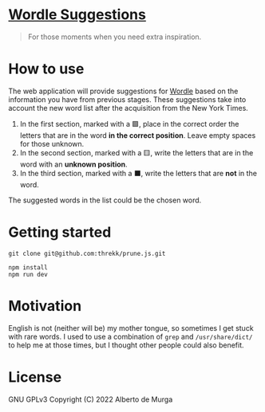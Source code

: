 # [Wordle Suggestions](https://wordle.spacefox.rocks)
> For those moments when you need extra inspiration.

# How to use
The web application will provide suggestions for [Wordle](https://www.nytimes.com/games/wordle/index.html) based on the information you have from previous stages. These suggestions take into account the new word list after the acquisition from the New York Times.

1. In the first section, marked with a 🟩, place in the correct order the
   letters that are in the word **in the correct position**. Leave empty spaces for those unknown.
2. In the second section, marked with a 🟨, write the letters that are in the
   word with an **unknown position**.
3. In the third section, marked with a ⬛, write the letters that are **not** in
   the word.

The suggested words in the list could be the chosen word.

# Getting started
```
git clone git@github.com:threkk/prune.js.git

npm install
npm run dev
```

# Motivation
English is not (neither will be) my mother tongue, so sometimes I get stuck with
rare words. I used to use a combination of `grep` and `/usr/share/dict/` to help
me at those times, but I thought other people could also benefit.

# License
GNU GPLv3 Copyright (C) 2022  Alberto de Murga
